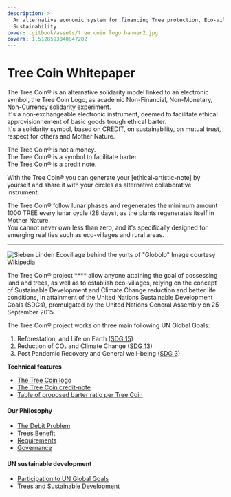 ```yaml
---
description: >-
  An alternative economic system for financing Tree protection, Eco-villages and
  Sustainability
cover: .gitbook/assets/tree coin logo banner2.jpg
coverY: 1.5128593040847202
---
```


# Tree Coin Whitepaper

The Tree Coin® is an alternative solidarity model linked to an electronic symbol, the Tree Coin Logo, as academic Non-Financial, Non-Monetary, Non-Currency solidarity experiment.\
It's a non-exchangeable electronic instrument, deemed to facilitate ethical approvisionnement of basic goods trough ethical barter.\
It's a solidarity symbol, based on CREDIT, on sustainability, on mutual trust, respect for others and Mother Nature.

The Tree Coin® is not a money.\
The Tree Coin® is a symbol to facilitate barter.\
The Tree Coin® is a credit note.

With the Tree Coin® you can generate your \[ethical-artistic-note] by yourself and share it with your circles as alternative collaborative instrument.

The Tree Coin® follow lunar phases and regenerates the minimum amount 1000 TREE every lunar cycle (28 days), as the plants regenerates itself in Mother Nature.\
You cannot never own less than zero, and it's specifically designed for emerging realities such as eco-villages and rural areas.

****

![Sieben Linden Ecovillage behind the yurts of "Globolo"
Image courtesy Wikipedia](<.gitbook/assets/immagine (4).png>)

The Tree Coin® project **** allow anyone attaining the goal of possessing land and trees, as well as to establish eco-villages, relying on the concept of Sustainable Development and Climate Change reduction and better life conditions, in attainment of the United Nations Sustainable Development Goals (SDGs), promulgated by the United Nations General Assembly on 25 September 2015.

The Tree Coin® project works on three main following UN Global Goals:

1. Reforestation, and Life on Earth ([SDG 15](https://en.wikipedia.org/wiki/Sustainable\_Development\_Goal\_15))
2. Reduction of CO₂ and Climate Change ([SDG 13](https://en.wikipedia.org/wiki/Sustainable\_Development\_Goal\_13))
3. Post Pandemic Recovery and General well-being ([SDG 3](https://en.wikipedia.org/wiki/Sustainable\_Development\_Goal\_3))



**Technical features**

* [The Tree Coin logo](technical-features/the-tree-coin-logo.md)
* [The Tree Coin credit-note](technical-features/the-tree-coin-credit-note.md)
* [Table of proposed barter ratio per Tree Coin](technical-features/table-of-proposed-barter-ratio-per-tree-coin.md)

#### **Our Philosophy** <a href="#10f8" id="10f8"></a>

* [The Debit Problem](our-philosophy/the-debit-problem.md)
* [Trees Benefit](our-philosophy/trees-benefit.md)
* [Requirements](our-philosophy/requirements.md)
* [Governance](our-philosophy/governance.md)

#### UN sustainable development

* [Participation to UN Global Goals](un-sustainable-development/participation-to-un-global-goals.md)
* [Trees and Sustainable Development](un-sustainable-development/trees-and-sustainable-development.md)

